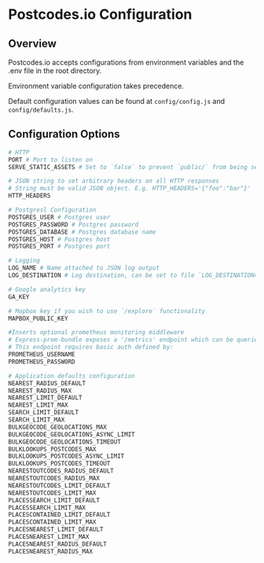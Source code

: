 # Postcodes.io Configuration

## Overview

Postcodes.io accepts configurations from environment variables and the .env file in the root directory.

Environment variable configuration takes precedence.

Default configuration values can be found at `config/config.js` and `config/defaults.js`.

## Configuration Options

```bash
# HTTP
PORT # Port to listen on
SERVE_STATIC_ASSETS # Set to `false` to prevent `public/` from being served

# JSON string to set arbitrary headers on all HTTP responses
# String must be valid JSON object. E.g. HTTP_HEADERS='{"foo":"bar"}'
HTTP_HEADERS 

# Postgresl Configuration
POSTGRES_USER # Postgres user
POSTGRES_PASSWORD # Postgres password
POSTGRES_DATABASE # Postgres database name
POSTGRES_HOST # Postgres host
POSTGRES_PORT # Postgres port

# Logging
LOG_NAME # Name attached to JSON log output
LOG_DESTINATION # Log destination, can be set to file `LOG_DESTINATION=/var/logs/pcio.log` or `stdout` or `perf` (high performance stdout)

# Google analytics key
GA_KEY

# Mapbox key if you wish to use `/explore` functionality
MAPBOX_PUBLIC_KEY

#Inserts optional prometheus monitoring middleware
# Express-prom-bundle exposes a '/metrics' endpoint which can be queried by prometheus
# This endpoint requires basic auth defined by:
PROMETHEUS_USERNAME
PROMETHEUS_PASSWORD

# Application defaults configuration
NEAREST_RADIUS_DEFAULT
NEAREST_RADIUS_MAX
NEAREST_LIMIT_DEFAULT
NEAREST_LIMIT_MAX
SEARCH_LIMIT_DEFAULT
SEARCH_LIMIT_MAX
BULKGEOCODE_GEOLOCATIONS_MAX
BULKGEOCODE_GEOLOCATIONS_ASYNC_LIMIT
BULKGEOCODE_GEOLOCATIONS_TIMEOUT
BULKLOOKUPS_POSTCODES_MAX
BULKLOOKUPS_POSTCODES_ASYNC_LIMIT
BULKLOOKUPS_POSTCODES_TIMEOUT
NEARESTOUTCODES_RADIUS_DEFAULT
NEARESTOUTCODES_RADIUS_MAX
NEARESTOUTCODES_LIMIT_DEFAULT
NEARESTOUTCODES_LIMIT_MAX
PLACESSEARCH_LIMIT_DEFAULT
PLACESSEARCH_LIMIT_MAX
PLACESCONTAINED_LIMIT_DEFAULT
PLACESCONTAINED_LIMIT_MAX
PLACESNEAREST_LIMIT_DEFAULT
PLACESNEAREST_LIMIT_MAX
PLACESNEAREST_RADIUS_DEFAULT
PLACESNEAREST_RADIUS_MAX
```
